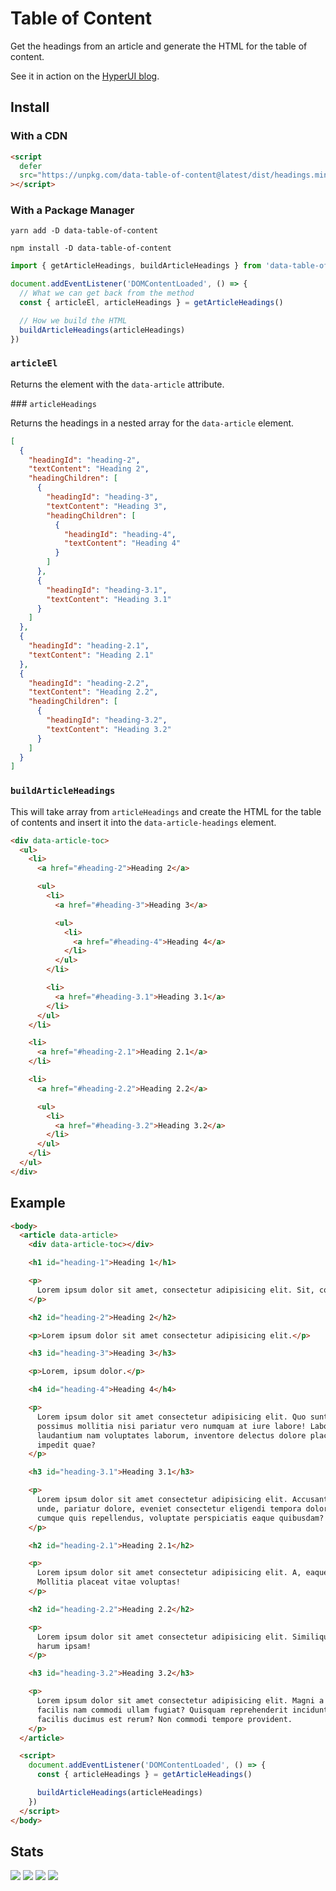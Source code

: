 # Table of Content

Get the headings from an article and generate the HTML for the table of content.

See it in action on the [HyperUI blog](https://www.hyperui.dev/blog).

## Install

### With a CDN

```html
<script
  defer
  src="https://unpkg.com/data-table-of-content@latest/dist/headings.min.js"
></script>
```

### With a Package Manager

```shell
yarn add -D data-table-of-content

npm install -D data-table-of-content
```

```js
import { getArticleHeadings, buildArticleHeadings } from 'data-table-of-content'

document.addEventListener('DOMContentLoaded', () => {
  // What we can get back from the method
  const { articleEl, articleHeadings } = getArticleHeadings()

  // How we build the HTML
  buildArticleHeadings(articleHeadings)
})
```

### `articleEl`

Returns the element with the `data-article` attribute.

### `articleHeadings`

Returns the headings in a nested array for the `data-article` element.

```json
[
  {
    "headingId": "heading-2",
    "textContent": "Heading 2",
    "headingChildren": [
      {
        "headingId": "heading-3",
        "textContent": "Heading 3",
        "headingChildren": [
          {
            "headingId": "heading-4",
            "textContent": "Heading 4"
          }
        ]
      },
      {
        "headingId": "heading-3.1",
        "textContent": "Heading 3.1"
      }
    ]
  },
  {
    "headingId": "heading-2.1",
    "textContent": "Heading 2.1"
  },
  {
    "headingId": "heading-2.2",
    "textContent": "Heading 2.2",
    "headingChildren": [
      {
        "headingId": "heading-3.2",
        "textContent": "Heading 3.2"
      }
    ]
  }
]
```

### `buildArticleHeadings`

This will take array from `articleHeadings` and create the HTML for the table of
contents and insert it into the `data-article-headings` element.

```html
<div data-article-toc>
  <ul>
    <li>
      <a href="#heading-2">Heading 2</a>

      <ul>
        <li>
          <a href="#heading-3">Heading 3</a>

          <ul>
            <li>
              <a href="#heading-4">Heading 4</a>
            </li>
          </ul>
        </li>

        <li>
          <a href="#heading-3.1">Heading 3.1</a>
        </li>
      </ul>
    </li>

    <li>
      <a href="#heading-2.1">Heading 2.1</a>
    </li>

    <li>
      <a href="#heading-2.2">Heading 2.2</a>

      <ul>
        <li>
          <a href="#heading-3.2">Heading 3.2</a>
        </li>
      </ul>
    </li>
  </ul>
</div>
```

## Example

```html
<body>
  <article data-article>
    <div data-article-toc></div>

    <h1 id="heading-1">Heading 1</h1>

    <p>
      Lorem ipsum dolor sit amet, consectetur adipisicing elit. Sit, commodi.
    </p>

    <h2 id="heading-2">Heading 2</h2>

    <p>Lorem ipsum dolor sit amet consectetur adipisicing elit.</p>

    <h3 id="heading-3">Heading 3</h3>

    <p>Lorem, ipsum dolor.</p>

    <h4 id="heading-4">Heading 4</h4>

    <p>
      Lorem ipsum dolor sit amet consectetur adipisicing elit. Quo sunt alias,
      possimus mollitia nisi pariatur vero numquam at iure labore! Labore est
      laudantium nam voluptates laborum, inventore delectus dolore placeat
      impedit quae?
    </p>

    <h3 id="heading-3.1">Heading 3.1</h3>

    <p>
      Lorem ipsum dolor sit amet consectetur adipisicing elit. Accusantium velit
      unde, pariatur dolore, eveniet consectetur eligendi tempora dolor nesciunt
      cumque quis repellendus, voluptate perspiciatis eaque quibusdam?
    </p>

    <h2 id="heading-2.1">Heading 2.1</h2>

    <p>
      Lorem ipsum dolor sit amet consectetur adipisicing elit. A, eaque ratione.
      Mollitia placeat vitae voluptas!
    </p>

    <h2 id="heading-2.2">Heading 2.2</h2>

    <p>
      Lorem ipsum dolor sit amet consectetur adipisicing elit. Similique minima
      harum ipsam!
    </p>

    <h3 id="heading-3.2">Heading 3.2</h3>

    <p>
      Lorem ipsum dolor sit amet consectetur adipisicing elit. Magni a est porro
      facilis nam commodi ullam fugiat? Quisquam reprehenderit incidunt sint ad
      facilis ducimus est rerum? Non commodi tempore provident.
    </p>
  </article>

  <script>
    document.addEventListener('DOMContentLoaded', () => {
      const { articleHeadings } = getArticleHeadings()

      buildArticleHeadings(articleHeadings)
    })
  </script>
</body>
```

## Stats

![](https://img.shields.io/bundlephobia/min/data-masonry)
![](https://img.shields.io/npm/v/data-masonry)
![](https://img.shields.io/npm/dt/data-masonry)
![](https://img.shields.io/github/license/markmead/js-masonry)
